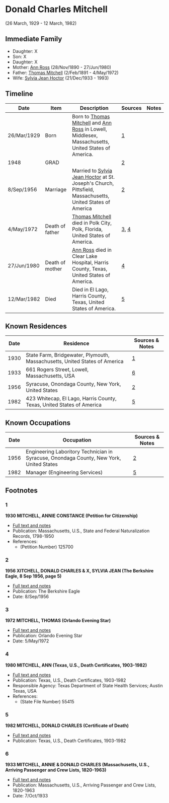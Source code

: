﻿---
layout: person
subject_key: i49269448
permalink: /people/i49269448
---

# Donald Charles Mitchell
(26 March, 1929 - 12 March, 1982)

## Immediate Family

* Daughter: X
* Son: X
* Daughter: X
* Mother: [Ann Ross](./@52613824@-ann-ross-b1890-11-28-d1980-6-27.md) (28/Nov/1890 - 27/Jun/1980)
* Father: [Thomas Mitchell](./@65815518@-thomas-mitchell-b1891-2-2-d1972-5-4.md) (2/Feb/1891 - 4/May/1972)
* Wife: [Sylvia Jean Hoctor](./@29702140@-sylvia-jean-hoctor-b1933-12-21-d1993.md) (21/Dec/1933 - 1993)

## Timeline

Date | Item | Description | Sources | Notes
---|---|---|---|---
26/Mar/1929 | Born | Born to [Thomas Mitchell](./@65815518@-thomas-mitchell-b1891-2-2-d1972-5-4.md) and [Ann Ross](./@52613824@-ann-ross-b1890-11-28-d1980-6-27.md) in Lowell, Middlesex, Massachusetts, United States of America. | [1](#1) | 
1948 | GRAD |  | [2](#2) | 
8/Sep/1956 | Marriage | Married to [Sylvia Jean Hoctor](./@29702140@-sylvia-jean-hoctor-b1933-12-21-d1993.md) at St. Joseph's Church, Pittsfield, Massachusetts, United States of America | [2](#2) | 
4/May/1972 | Death of father | [Thomas Mitchell](./@65815518@-thomas-mitchell-b1891-2-2-d1972-5-4.md) died in Polk City, Polk, Florida, United States of America. | [3](#3), [4](#4) | 
27/Jun/1980 | Death of mother | [Ann Ross](./@52613824@-ann-ross-b1890-11-28-d1980-6-27.md) died in Clear Lake Hospital, Harris County, Texas, United States of America. | [4](#4) | 
12/Mar/1982 | Died | Died in El Lago, Harris County, Texas, United States of America. | [5](#5) | 

## Known Residences

Date | Residence | Sources & Notes
---|---|---
1930 | State Farm, Bridgewater, Plymouth, Massachusetts, United States of America | [1](#1)
1933 | 661 Rogers Street, Lowell, Massachusetts, USA | [6](#6)
1956 | Syracuse, Onondaga County, New York, United States | [2](#2)
1982 | 423 Whitecap, El Lago, Harris County, Texas, United States of America | [5](#5)

## Known Occupations

Date | Occupation | Sources & Notes
---|---|---
1956 | Engineering Laboritory Technician in Syracuse, Onondaga County, New York, United States | [2](#2)
1982 | Manager (Engineering Services) | [5](#5)

## Footnotes

### 1

**1930 MITCHELL, ANNIE CONSTANCE (Petition for Citizenship)**

* [Full text and notes](../sources/@88444891@-1930-mitchell,-annie-constance-petition-for-citizenship-.md)
* Publication: Massachusetts, U.S., State and Federal Naturalization Records, 1798-1950
* References: 
  * (Petition Number) 125700

### 2

**1956 XITCHELL, DONALD CHARLES & X, SYLVIA JEAN (The Berkshire Eagle, 8 Sep 1956, page 5)**

* [Full text and notes](../sources/@67337826@-1956-mitchell,-donald-charles-&-hoctor,-sylvia-jean-the-berkshire-eagle,-8-sep-1956,-page-5-.md)
* Publication: The Berkshire Eagle
* Date: 8/Sep/1956

### 3

**1972 MITCHELL, THOMAS (Orlando Evening Star)**

* [Full text and notes](../sources/@85742890@-1972-mitchell,-thomas-orlando-evening-star-.md)
* Publication: Orlando Evening Star
* Date: 5/May/1972

### 4

**1980 MITCHELL, ANN (Texas, U.S., Death Certificates, 1903-1982)**

* [Full text and notes](../sources/@54706080@-1980-mitchell,-ann-texas,-u.s.,-death-certificates,-1903-1982-.md)
* Publication: Texas, U.S., Death Certificates, 1903-1982
* Responsible Agency: Texas Department of State Health Services; Austin Texas, USA
* References: 
  * (State File Number) 55415

### 5

**1982 MITCHELL, DONALD CHARLES (Certificate of Death)**

* [Full text and notes](../sources/@98775872@-1982-mitchell,-donald-charles-certificate-of-death-.md)
* Publication: Texas, U.S., Death Certificates, 1903-1982

### 6

**1933 MITCHELL, ANNIE & DONALD CHARLES (Massachusetts, U.S., Arriving Passenger and Crew Lists, 1820-1963)**

* [Full text and notes](../sources/@83344596@-1933-mitchell,-annie-&-donald-charles-massachusetts,-u.s.,-arriving-passenger-and-crew-lists,-1820-….md)
* Publication: Massachusetts, U.S., Arriving Passenger and Crew Lists, 1820-1963
* Date: 7/Oct/1933

